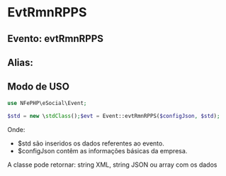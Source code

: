 # EvtRmnRPPS

## Evento: evtRmnRPPS

## Alias: 


## Modo de USO

```php
use NFePHP\eSocial\Event;

$std = new \stdClass();$evt = Event::evtRmnRPPS($configJson, $std);
```

Onde:
- $std são inseridos os dados referentes ao evento.
- $configJson contêm as informações básicas da empresa.

A classe pode retornar: string XML, string JSON ou array com os dados
